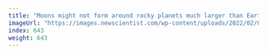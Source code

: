 ```yaml
---
title: "Moons might not form around rocky planets much larger than Earth"
imageUrl: "https://images.newscientist.com/wp-content/uploads/2022/02/01152709/PRI_221065357.jpg?width=600"
index: 643
weight: 643
---
```

